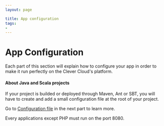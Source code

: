 ```yaml
---
layout: page

title: App configuration
tags:
- 
---
```

# App Configuration


Each part of this section will explain how to configure your app in order to make it run perfectly on the Clever Cloud's platform.

<div class="alert alert-hot-problems">
	<h4>About Java and Scala projects</h4>
<p>If your project is builded or deployed through Maven, Ant or SBT, you will have to create and add a small configuration file at the root of your project.</p>
Go to <a href="/app-configuration/cc-conf.html">Configuration file</a> in the next part to learn more.
</div>

Every applications except PHP must run on the port 8080.

